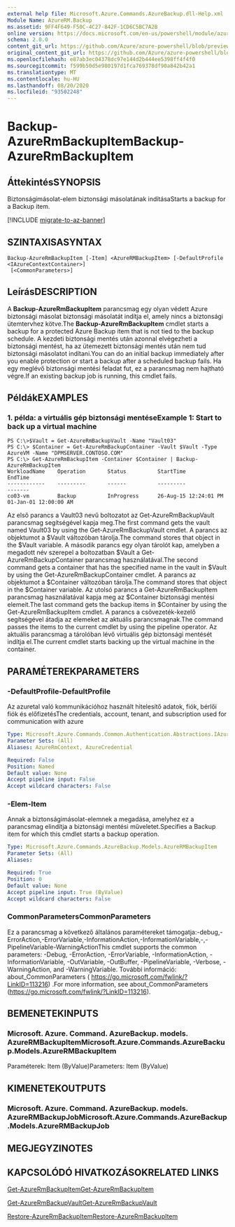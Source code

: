 ```yaml
---
external help file: Microsoft.Azure.Commands.AzureBackup.dll-Help.xml
Module Name: AzureRM.Backup
ms.assetid: 9FF4F649-F50C-4C27-842F-1CD6C5BC7A2B
online version: https://docs.microsoft.com/en-us/powershell/module/azurerm.backup/backup-azurermbackupitem
schema: 2.0.0
content_git_url: https://github.com/Azure/azure-powershell/blob/preview/src/ResourceManager/AzureBackup/Commands.AzureBackup/help/Backup-AzureRmBackupItem.md
original_content_git_url: https://github.com/Azure/azure-powershell/blob/preview/src/ResourceManager/AzureBackup/Commands.AzureBackup/help/Backup-AzureRmBackupItem.md
ms.openlocfilehash: e87ab3ec04378dc97e144d2b444ee5398ff4f4f0
ms.sourcegitcommit: f599b50d5e980197d1fca769378df90a842b42a1
ms.translationtype: MT
ms.contentlocale: hu-HU
ms.lasthandoff: 08/20/2020
ms.locfileid: "93502248"
---
```

# <span data-ttu-id="3bb8d-101">Backup-AzureRmBackupItem</span><span class="sxs-lookup"><span data-stu-id="3bb8d-101">Backup-AzureRmBackupItem</span></span>

## <span data-ttu-id="3bb8d-102">Áttekintés</span><span class="sxs-lookup"><span data-stu-id="3bb8d-102">SYNOPSIS</span></span>
<span data-ttu-id="3bb8d-103">Biztonságimásolat-elem biztonsági másolatának indítása</span><span class="sxs-lookup"><span data-stu-id="3bb8d-103">Starts a backup for a Backup item.</span></span>

[!INCLUDE [migrate-to-az-banner](../../includes/migrate-to-az-banner.md)]

## <span data-ttu-id="3bb8d-104">SZINTAXISA</span><span class="sxs-lookup"><span data-stu-id="3bb8d-104">SYNTAX</span></span>

```
Backup-AzureRmBackupItem [-Item] <AzureRMBackupItem> [-DefaultProfile <IAzureContextContainer>]
 [<CommonParameters>]
```

## <span data-ttu-id="3bb8d-105">Leírás</span><span class="sxs-lookup"><span data-stu-id="3bb8d-105">DESCRIPTION</span></span>
<span data-ttu-id="3bb8d-106">A **Backup-AzureRmBackupItem** parancsmag egy olyan védett Azure biztonsági másolat biztonsági másolatát indítja el, amely nincs a biztonsági ütemtervhez kötve.</span><span class="sxs-lookup"><span data-stu-id="3bb8d-106">The **Backup-AzureRmBackupItem** cmdlet starts a backup for a protected Azure Backup item that is not tied to the backup schedule.</span></span>
<span data-ttu-id="3bb8d-107">A kezdeti biztonsági mentés után azonnal elvégezheti a biztonsági mentést, ha az ütemezett biztonsági mentés után nem tud biztonsági másolatot indítani.</span><span class="sxs-lookup"><span data-stu-id="3bb8d-107">You can do an initial backup immediately after you enable protection or start a backup after a scheduled backup fails.</span></span>
<span data-ttu-id="3bb8d-108">Ha egy meglévő biztonsági mentési feladat fut, ez a parancsmag nem hajtható végre.</span><span class="sxs-lookup"><span data-stu-id="3bb8d-108">If an existing backup job is running, this cmdlet fails.</span></span>

## <span data-ttu-id="3bb8d-109">Példák</span><span class="sxs-lookup"><span data-stu-id="3bb8d-109">EXAMPLES</span></span>

### <span data-ttu-id="3bb8d-110">1. példa: a virtuális gép biztonsági mentése</span><span class="sxs-lookup"><span data-stu-id="3bb8d-110">Example 1: Start to back up a virtual machine</span></span>
```
PS C:\>$Vault = Get-AzureRmBackupVault -Name "Vault03"
PS C:\> $Container = Get-AzureRmBackupContainer -Vault $Vault -Type AzureVM -Name "DPMSERVER.CONTOSO.COM"
PS C:\> Get-AzureRmBackupItem -Container $Container | Backup-AzureRmBackupItem
WorkloadName    Operation       Status          StartTime              EndTime
------------    ---------       ------          ---------              -------
co03-vm         Backup          InProgress      26-Aug-15 12:24:01 PM  01-Jan-01 12:00:00 AM
```

<span data-ttu-id="3bb8d-111">Az első parancs a Vault03 nevű boltozatot az Get-AzureRmBackupVault parancsmag segítségével kapja meg.</span><span class="sxs-lookup"><span data-stu-id="3bb8d-111">The first command gets the vault named Vault03 by using the Get-AzureRmBackupVault cmdlet.</span></span>
<span data-ttu-id="3bb8d-112">A parancs az objektumot a $Vault változóban tárolja.</span><span class="sxs-lookup"><span data-stu-id="3bb8d-112">The command stores that object in the $Vault variable.</span></span>
<span data-ttu-id="3bb8d-113">A második parancs egy olyan tárolót kap, amelyben a megadott név szerepel a boltozatban $Vault a Get-AzureRmBackupContainer parancsmag használatával.</span><span class="sxs-lookup"><span data-stu-id="3bb8d-113">The second command gets a container that has the specified name in the vault in $Vault by using the Get-AzureRmBackupContainer cmdlet.</span></span>
<span data-ttu-id="3bb8d-114">A parancs az objektumot a $Container változóban tárolja.</span><span class="sxs-lookup"><span data-stu-id="3bb8d-114">The command stores that object in the $Container variable.</span></span>
<span data-ttu-id="3bb8d-115">Az utolsó parancs a Get-AzureRmBackupItem parancsmag használatával kapja meg az $Container biztonsági mentési elemeit.</span><span class="sxs-lookup"><span data-stu-id="3bb8d-115">The last command gets the backup items in $Container by using the Get-AzureRmBackupItem cmdlet.</span></span>
<span data-ttu-id="3bb8d-116">A parancs a csővezeték-kezelő segítségével átadja az elemeket az aktuális parancsmagnak.</span><span class="sxs-lookup"><span data-stu-id="3bb8d-116">The command passes the items to the current cmdlet by using the pipeline operator.</span></span>
<span data-ttu-id="3bb8d-117">Az aktuális parancsmag a tárolóban lévő virtuális gép biztonsági mentését indítja el.</span><span class="sxs-lookup"><span data-stu-id="3bb8d-117">The current cmdlet starts backing up the virtual machine in the container.</span></span>

## <span data-ttu-id="3bb8d-118">PARAMÉTEREK</span><span class="sxs-lookup"><span data-stu-id="3bb8d-118">PARAMETERS</span></span>

### <span data-ttu-id="3bb8d-119">-DefaultProfile</span><span class="sxs-lookup"><span data-stu-id="3bb8d-119">-DefaultProfile</span></span>
<span data-ttu-id="3bb8d-120">Az azuretal való kommunikációhoz használt hitelesítő adatok, fiók, bérlői fiók és előfizetés</span><span class="sxs-lookup"><span data-stu-id="3bb8d-120">The credentials, account, tenant, and subscription used for communication with azure</span></span>

```yaml
Type: Microsoft.Azure.Commands.Common.Authentication.Abstractions.IAzureContextContainer
Parameter Sets: (All)
Aliases: AzureRmContext, AzureCredential

Required: False
Position: Named
Default value: None
Accept pipeline input: False
Accept wildcard characters: False
```

### <span data-ttu-id="3bb8d-121">-Elem</span><span class="sxs-lookup"><span data-stu-id="3bb8d-121">-Item</span></span>
<span data-ttu-id="3bb8d-122">Annak a biztonságimásolat-elemnek a megadása, amelyhez ez a parancsmag elindítja a biztonsági mentési műveletet.</span><span class="sxs-lookup"><span data-stu-id="3bb8d-122">Specifies a Backup item for which this cmdlet starts a backup operation.</span></span>

```yaml
Type: Microsoft.Azure.Commands.AzureBackup.Models.AzureRMBackupItem
Parameter Sets: (All)
Aliases:

Required: True
Position: 0
Default value: None
Accept pipeline input: True (ByValue)
Accept wildcard characters: False
```

### <span data-ttu-id="3bb8d-123">CommonParameters</span><span class="sxs-lookup"><span data-stu-id="3bb8d-123">CommonParameters</span></span>
<span data-ttu-id="3bb8d-124">Ez a parancsmag a következő általános paramétereket támogatja:-debug,-ErrorAction,-ErrorVariable,-InformationAction,-InformationVariable,-,-PipelineVariable-WarningAction</span><span class="sxs-lookup"><span data-stu-id="3bb8d-124">This cmdlet supports the common parameters: -Debug, -ErrorAction, -ErrorVariable, -InformationAction, -InformationVariable, -OutVariable, -OutBuffer, -PipelineVariable, -Verbose, -WarningAction, and -WarningVariable.</span></span> <span data-ttu-id="3bb8d-125">További információ: about_CommonParameters ( https://go.microsoft.com/fwlink/?LinkID=113216) .</span><span class="sxs-lookup"><span data-stu-id="3bb8d-125">For more information, see about_CommonParameters (https://go.microsoft.com/fwlink/?LinkID=113216).</span></span>

## <span data-ttu-id="3bb8d-126">BEMENETEK</span><span class="sxs-lookup"><span data-stu-id="3bb8d-126">INPUTS</span></span>

### <span data-ttu-id="3bb8d-127">Microsoft. Azure. Command. AzureBackup. models. AzureRMBackupItem</span><span class="sxs-lookup"><span data-stu-id="3bb8d-127">Microsoft.Azure.Commands.AzureBackup.Models.AzureRMBackupItem</span></span>
<span data-ttu-id="3bb8d-128">Paraméterek: Item (ByValue)</span><span class="sxs-lookup"><span data-stu-id="3bb8d-128">Parameters: Item (ByValue)</span></span>

## <span data-ttu-id="3bb8d-129">KIMENETEK</span><span class="sxs-lookup"><span data-stu-id="3bb8d-129">OUTPUTS</span></span>

### <span data-ttu-id="3bb8d-130">Microsoft. Azure. Command. AzureBackup. models. AzureRMBackupJob</span><span class="sxs-lookup"><span data-stu-id="3bb8d-130">Microsoft.Azure.Commands.AzureBackup.Models.AzureRMBackupJob</span></span>

## <span data-ttu-id="3bb8d-131">MEGJEGYZI</span><span class="sxs-lookup"><span data-stu-id="3bb8d-131">NOTES</span></span>

## <span data-ttu-id="3bb8d-132">KAPCSOLÓDÓ HIVATKOZÁSOK</span><span class="sxs-lookup"><span data-stu-id="3bb8d-132">RELATED LINKS</span></span>

[<span data-ttu-id="3bb8d-133">Get-AzureRmBackupItem</span><span class="sxs-lookup"><span data-stu-id="3bb8d-133">Get-AzureRmBackupItem</span></span>](./Get-AzureRmBackupItem.md)

[<span data-ttu-id="3bb8d-134">Get-AzureRmBackupVault</span><span class="sxs-lookup"><span data-stu-id="3bb8d-134">Get-AzureRmBackupVault</span></span>](./Get-AzureRmBackupVault.md)

[<span data-ttu-id="3bb8d-135">Restore-AzureRmBackupItem</span><span class="sxs-lookup"><span data-stu-id="3bb8d-135">Restore-AzureRmBackupItem</span></span>](./Restore-AzureRmBackupItem.md)


